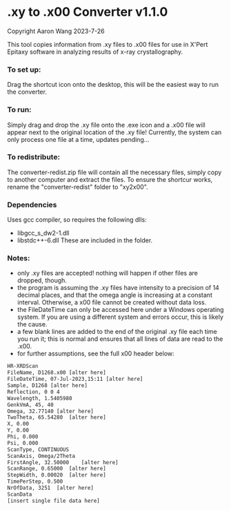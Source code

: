 # .xy to .x00 Converter v1.1.0
Copyright Aaron Wang 2023-7-26 

This tool copies information from .xy files to .x00 files for use in X'Pert Epitaxy software in analyzing results of x-ray crystallography. 

### To set up:
Drag the shortcut icon onto the desktop, this will be the easiest way to run the converter.

### To run:
Simply drag and drop the .xy file onto the .exe icon and a .x00 file will appear next to the original location of the .xy file! Currently, the system can only process one file at a time, updates pending...

### To redistribute:
The converter-redist.zip file will contain all the necessary files, simply copy to another computer and extract the files. To ensure the shortcur works, rename the "converter-redist" folder to "xy2x00".

### Dependencies
Uses gcc compiler, so requires the following dlls:
- libgcc_s_dw2-1.dll
- libstdc++-6.dll
These are included in the folder.

### Notes:
- only .xy files are accepted! nothing will happen if other files are dropped, though.
- the program is assuming the .xy files have intensity to a precision of 14 decimal places, and that the omega angle is increasing at a constant interval. Otherwise, a x00 file cannot be created without data loss.
- the FileDateTime can only be accessed here under a Windows operating system. If you are using a different system and errors occur, this is likely the cause.
- a few blank lines are added to the end of the original .xy file each time you run it; this is normal and ensures that all lines of data are read to the .x00.
- for further assumptions, see the full x00 header below:

```xml
HR-XRDScan
FileName, D1268.x00 [alter here]
FileDateTime, 07-Jul-2023,15:11 [alter here]
Sample, D1268 [alter here]
Reflection, 0 0 4
Wavelength, 1.5405980
GenkVmA, 45, 40
Omega, 32.77140	[alter here]
TwoTheta, 65.54280	[alter here]
X, 0.00
Y, 0.00
Phi, 0.000
Psi, 0.000
ScanType, CONTINUOUS
ScanAxis, Omega/2Theta
FirstAngle, 32.50000	[alter here]
ScanRange, 0.65000	[alter here]
StepWidth, 0.00020	[alter here]
TimePerStep, 0.500
NrOfData, 3251	[alter here]
ScanData
[insert single file data here]
```

